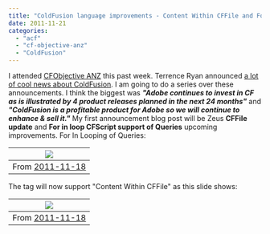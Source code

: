 ```yaml
---
title: "ColdFusion language improvements - Content Within CFFile and For in loop of Queries in CFScript"
date: 2011-11-21
categories: 
  - "acf"
  - "cf-objective-anz"
  - "ColdFusion"
---
```


I attended [CFObjective ANZ](http://www.cfobjective.com.au/) this past week. Terrence Ryan announced [a lot of cool news about ColdFusion](/coldfusion-news-from-cfoanz-keynote-twister-thunder-more). I am going to do a series over these announcements. I think the biggest was **_"Adobe continues to invest in CF as is illustrated by 4 product releases planned in the next 24 months"_** and _**"ColdFusion is a profitable product for Adobe so we will continue to enhance & sell it."**_ My first announcement blog post will be Zeus **CFFile update** and **For in loop CFScript support of Queries** upcoming improvements. For In Looping of Queries:

| [![](images/P1000932.JPG)](https://picasaweb.google.com/lh/photo/u-cSaNWFV_HtHRQbBMG4fQ?feat=embedwebsite) |
| --- |
| From [2011-11-18](https://picasaweb.google.com/henkemike/20111118?authuser=0&feat=embedwebsite) |

The tag will now support "Content Within CFFile" as this slide shows:

| [![](images/P1000933.JPG)](https://picasaweb.google.com/lh/photo/N8JSmJPlZTvnCBcABreahg?feat=embedwebsite) |
| --- |
| From [2011-11-18](https://picasaweb.google.com/henkemike/20111118?authuser=0&feat=embedwebsite) |
